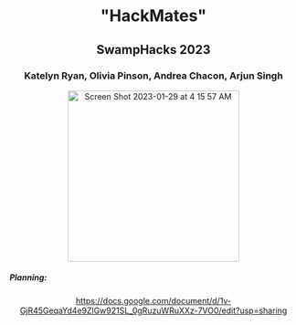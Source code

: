 <div align="center">
  <h1 align='center'> "HackMates" </h1>
  <h2 align='center'> SwampHacks 2023 </h2>
  <h3 align='center'> Katelyn Ryan, Olivia Pinson, Andrea Chacon, Arjun Singh </h3>
  



<img width="300" alt="Screen Shot 2023-01-29 at 4 15 57 AM" src="https://user-images.githubusercontent.com/73865366/215316849-baf44e29-b921-4752-b274-9993c8c68ce4.png">



<h5 align='left'>Planning:</h5>

https://docs.google.com/document/d/1v-GjR45GeqaYd4e9ZlGw921SL_0gRuzuWRuXXz-7VO0/edit?usp=sharing


</div>
